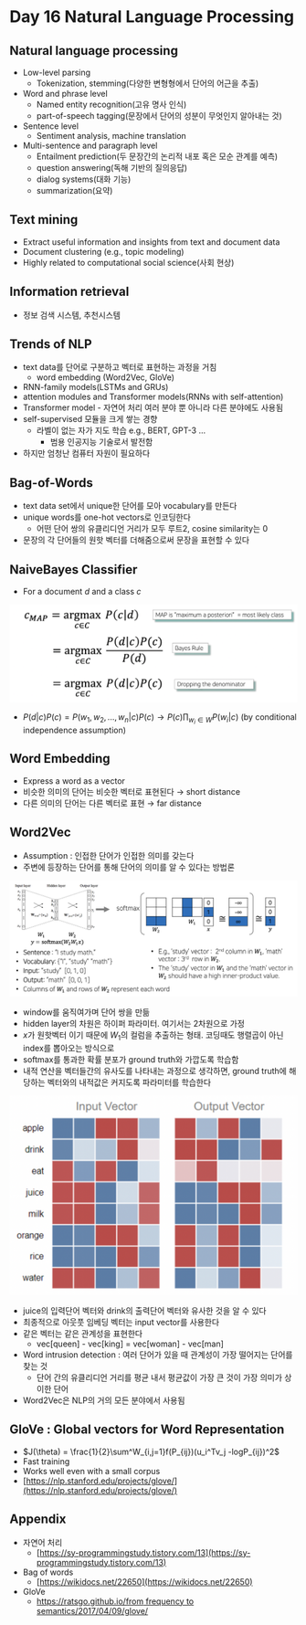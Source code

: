 # Day 16 Natural Language Processing

## Natural language processing

- Low-level parsing
    - Tokenization, stemming(다양한 변형형에서 단어의 어근을 추출)
- Word and phrase level
    - Named entity recognition(고유 명사 인식)
    - part-of-speech tagging(문장에서 단어의 성분이 무엇인지 알아내는 것)
- Sentence level
    - Sentiment analysis, machine translation
- Multi-sentence and paragraph level
    - Entailment prediction(두 문장간의 논리적 내포 혹은 모순 관계를 예측)
    - question answering(독해 기반의 질의응답)
    - dialog systems(대화 기능)
    - summarization(요약)

## Text mining

- Extract useful information and insights from text and document data
- Document clustering (e.g., topic modeling)
- Highly related to computational social science(사회 현상)

## Information retrieval

- 정보 검색 시스템, 추천시스템

## Trends of NLP

- text data를 단어로 구분하고 벡터로 표현하는 과정을 거침
    - word embedding (Word2Vec, GloVe)
- RNN-family models(LSTMs and GRUs)
- attention modules and Transformer models(RNNs with self-attention)
- Transformer model - 자연어 처리 여러 분야 뿐 아니라 다른 분야에도 사용됨
- self-supervised 모듈을 크게 쌓는 경향
    - 라벨이 없는 자가 지도 학습 e.g., BERT, GPT-3 ...
        - 범용 인공지능 기술로서 발전함
- 하지만 엄청난 컴퓨터 자원이 필요하다

## Bag-of-Words

- text data set에서 unique한 단어를 모아 vocabulary를 만든다
- unique words를 one-hot vectors로 인코딩한다
    - 어떤 단어 쌍의 유클리디언 거리가 모두 루트2, cosine similarity는 0
- 문장의 각 단어들의 원핫 벡터를 더해줌으로써 문장을 표현할 수 있다

## NaiveBayes Classifier

- For a document $d$ and a class $c$

![Day%2016%20Natural%20Language%20Processing%20960c245a0ca94201a4d2bedf100dcfce/Untitled.png](Day%2016%20Natural%20Language%20Processing%20960c245a0ca94201a4d2bedf100dcfce/Untitled.png)

- $P(d|c)P(c)= P(w_1,w_2,...,w_n|c)P(c) \rightarrow P(c)\prod_{w_i\in W}P(w_i|c)$                                     (by conditional independence assumption)

## Word Embedding

- Express a word as a vector
- 비슷한 의미의 단어는 비슷한 벡터로 표현된다 → short distance
- 다른 의미의 단어는 다른 벡터로 표현 → far distance

## Word2Vec

- Assumption : 인접한 단어가 인접한 의미를 갖는다
- 주변에 등장하는 단어를 통해 단어의 의미를 알 수 있다는 방법론

![Day%2016%20Natural%20Language%20Processing%20960c245a0ca94201a4d2bedf100dcfce/Untitled%201.png](Day%2016%20Natural%20Language%20Processing%20960c245a0ca94201a4d2bedf100dcfce/Untitled%201.png)

- window를 움직여가며 단어 쌍을 만듦
- hidden layer의 차원은 하이퍼 파라미터. 여기서는 2차원으로 가정
- $x$가 원핫벡터 이기 때문에 $W_1$의 컬럼을 추출하는 형태. 코딩때도 행렬곱이 아닌 index를 뽑아오는 방식으로
- softmax를 통과한 확률 분포가 ground truth와 가깝도록 학습함
- 내적 연산을 벡터들간의 유사도를 나타내는 과정으로 생각하면, ground truth에 해당하는 벡터와의 내적값은 커지도록 파라미터를 학습한다

![Day%2016%20Natural%20Language%20Processing%20960c245a0ca94201a4d2bedf100dcfce/Untitled%202.png](Day%2016%20Natural%20Language%20Processing%20960c245a0ca94201a4d2bedf100dcfce/Untitled%202.png)

- juice의 입력단어 벡터와 drink의 출력단어 벡터와 유사한 것을 알 수 있다
- 최종적으로 아웃풋 임베딩 벡터는 input vector를 사용한다
- 같은 벡터는 같은 관계성을 표현한다
    - vec[queen] - vec[king] = vec[woman] - vec[man]
- Word intrusion detection : 여러 단어가 있을 때 관계성이 가장 떨어지는 단어를 찾는 것
    - 단어 간의 유클리디언 거리를 평균 내서 평균값이 가장 큰 것이 가장 의미가 상이한 단어
- Word2Vec은 NLP의 거의 모든 분야에서 사용됨

## GloVe : Global vectors for Word Representation

- $J(\theta) = \frac{1}{2}\sum^W_{i,j=1}f(P_{ij})(u_i^Tv_j -logP_{ij})^2$
- Fast training
- Works well even with a small corpus
- [https://nlp.stanford.edu/projects/glove/](https://nlp.stanford.edu/projects/glove/)

## Appendix

- 자연어 처리
    - [https://sy-programmingstudy.tistory.com/13](https://sy-programmingstudy.tistory.com/13)
- Bag of words
    - [https://wikidocs.net/22650](https://wikidocs.net/22650)
- GloVe
    - [https://ratsgo.github.io/from frequency to semantics/2017/04/09/glove/](https://ratsgo.github.io/from%20frequency%20to%20semantics/2017/04/09/glove/)